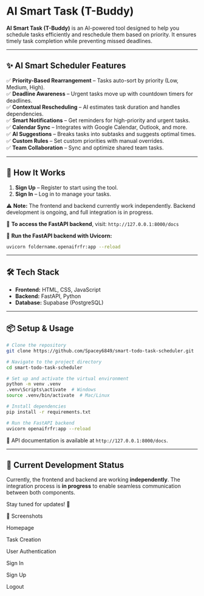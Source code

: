 # AI Smart Task (T-Buddy)

**AI Smart Task (T-Buddy)** is an AI-powered tool designed to help you schedule tasks efficiently and reschedule them based on priority. It ensures timely task completion while preventing missed deadlines.

---

## ✨ AI Smart Scheduler Features

✅ **Priority-Based Rearrangement** – Tasks auto-sort by priority (Low, Medium, High).  
✅ **Deadline Awareness** – Urgent tasks move up with countdown timers for deadlines.  
✅ **Contextual Rescheduling** – AI estimates task duration and handles dependencies.  
✅ **Smart Notifications** – Get reminders for high-priority and urgent tasks.  
✅ **Calendar Sync** – Integrates with Google Calendar, Outlook, and more.  
✅ **AI Suggestions** – Breaks tasks into subtasks and suggests optimal times.  
✅ **Custom Rules** – Set custom priorities with manual overrides.  
✅ **Team Collaboration** – Sync and optimize shared team tasks.  

---

## 🎯 How It Works

1. **Sign Up** – Register to start using the tool.  
2. **Sign In** – Log in to manage your tasks.  

⚠️ **Note:** The frontend and backend currently work independently. Backend development is ongoing, and full integration is in progress.

🔗 **To access the FastAPI backend**, visit: `http://127.0.0.1:8000/docs`

📌 **Run the FastAPI backend with Uvicorn:**
```sh
uvicorn foldername.openaifrfr:app --reload
```

---

## 🛠 Tech Stack

- **Frontend:** HTML, CSS, JavaScript  
- **Backend:** FastAPI, Python  
- **Database:** Supabase (PostgreSQL)  

---

## 📦 Setup & Usage

```sh
# Clone the repository
git clone https://github.com/Spacey6849/smart-todo-task-scheduler.git

# Navigate to the project directory
cd smart-todo-task-scheduler

# Set up and activate the virtual environment
python -m venv .venv
.venv\Scripts\activate  # Windows
source .venv/bin/activate  # Mac/Linux

# Install dependencies
pip install -r requirements.txt

# Run the FastAPI backend
uvicorn openaifrfr:app --reload
```

📌 API documentation is available at `http://127.0.0.1:8000/docs`.

---

## 🚀 Current Development Status

Currently, the frontend and backend are working **independently**. The integration process is **in progress** to enable seamless communication between both components.

Stay tuned for updates! 🚀

📸 Screenshots

Homepage



Task Creation




User Authentication

Sign In

Sign Up

Logout

